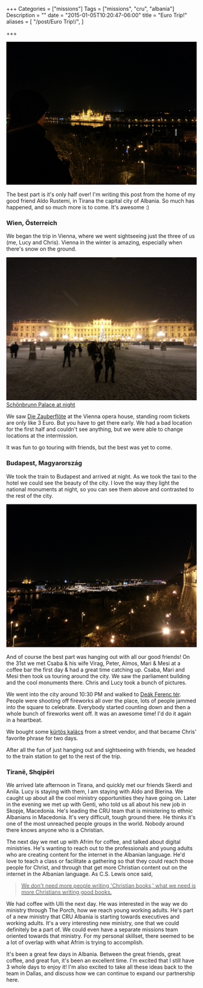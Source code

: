 +++
Categories = ["missions"]
Tags = ["missions", "cru", "albania"]
Description = ""
date = "2015-01-05T10:20:47-06:00"
title = "Euro Trip!"
aliases = [
  "/post/Euro Trip!/",
]

+++

![Budapest Parliament](/images/2015/euro2015/parliament_night.jpg)

The best part is it's only half over!  I'm writing this post from the home of my good friend Aldo Rustemi, in Tirana the capital city of Albania.  So much has happened, and so much more is to come.  It's awesome :)

### Wien, Österreich 

We began the trip in Vienna, where we went sightseeing just the three of us (me, Lucy and Chris).  Vienna in the winter is amazing, especially when there's snow on the ground.

![Schoenbrunn](/images/2015/euro2015/schoenbrunn.jpg)
[Schönbrunn Palace at night](http://www.schoenbrunn.at/en.html)

We saw [Die Zauberflöte](http://en.wikipedia.org/wiki/The_Magic_Flute) at the Vienna opera house, standing room tickets are only like 3 Euro.  But you have to get there early.  We had a bad location for the first half and couldn't see anything, but we were able to change locations at the intermission.

It was fun to go touring with friends, but the best was yet to come.

### Budapest, Magyarország

We took the train to Budapest and arrived at night.  As we took the taxi to the hotel we could see the beauty of the city.  I love the way they light the national monuments at night, so you can see them above and contrasted to the rest of the city.

![The Danube at night](/images/2015/euro2015/danube_budapest_night.jpg)

And of course the best part was hanging out with all our good friends!  On the 31st we met Csaba & his wife Virag, Peter, Almos, Mari & Mesi at a coffee bar the first day & had a great time catching up.  Csaba, Mari and Mesi then took us touring around the city.  We saw the parliament building and the cool monuments there.  Chris and Lucy took a bunch of pictures.

We went into the city around 10:30 PM and walked to [Deák Ferenc tér](https://www.google.com/maps/place/De%C3%A1k+Ferenc+t%C3%A9r,+Budapest,+Hungary).  People were shooting off fireworks all over the place, lots of people jammed into the square to celebrate.  Everybody started counting down and then a whole bunch of fireworks went off.  It was an awesome time!  I'd do it again in a heartbeat.

We bought some [kürtös kalács](https://www.google.com/search?q=kurtos+kalacs) from a street vendor, and that became Chris' favorite phrase for two days.

After all the fun of just hanging out and sightseeing with friends, we headed to the train station to get to the rest of the trip.

### Tiranë, Shqipëri

We arrived late afternoon in Tirana, and quickly met our friends Skerdi and Anila.  Lucy is staying with them, I am staying with Aldo and Blerina.  We caught up about all the cool ministry opportunities they have going on.  Later in the evening we met up with Genti, who told us all about his new job in Skopje, Macedonia.  He's leading the CRU team that is ministering to ethnic Albanians in Macedonia.  It's very difficult, tough ground there.  He thinks it's one of the most unreached people groups in the world.  Nobody around there knows anyone who is a Christian.

The next day we met up with Afrim for coffee, and talked about digital ministries.  He's wanting to reach out to the professionals and young adults who are creating content for the internet in the Albanian language.  He'd love to teach a class or facilitate a gathering so that they could reach those people for Christ, and through that get more Christian content out on the internet in the Albanian language.  As C.S. Lewis once said,

<a href="http://www.christianity.com/christian-life/political-and-social-issues/a-literature-lesson-from-professor-lewis-11624036.html">

> We don't need more people writing 'Christian books,' what we need is more Christians writing good books.

</a>

We had coffee with Ulli the next day.  He was interested in the way we do ministry through The Porch, how we reach young working adults.  He's part of a new ministry that CRU Albania is starting towards executives and working adults.  It's a very interesting new ministry, one that we could definitely be a part of.  We could even have a separate missions team oriented towards that ministry.  For my personal skillset, there seemed to be a lot of overlap with what Afrim is trying to accomplish.

It's been a great few days in Albania.  Between the great friends, great coffee, and great fun, it's been an excellent time.  I'm excited that I still have 3 whole days to enjoy it!  I'm also excited to take all these ideas back to the team in Dallas, and discuss how we can continue to expand our partnership here.
